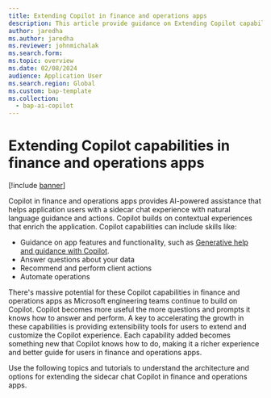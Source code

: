 ```yaml
---
title: Extending Copilot in finance and operations apps
description: This article provide guidance on Extending Copilot capabilities in finance and operations apps.
author: jaredha
ms.author: jaredha
ms.reviewer: johnmichalak
ms.search.form:
ms.topic: overview
ms.date: 02/08/2024
audience: Application User
ms.search.region: Global
ms.custom: bap-template
ms.collection:
  - bap-ai-copilot
---
```


# Extending Copilot capabilities in finance and operations apps

[!include [banner](../includes/banner.md)]

Copilot in finance and operations apps provides AI-powered assistance that helps application users with a sidecar chat experience with natural language guidance and actions. Copilot builds on contextual experiences that enrich the application. Copilot capabilities can include skills like:

- Guidance on app features and functionality, such as [Generative help and guidance with Copilot](enable-copilot-generative-help.md).
- Answer questions about your data
- Recommend and perform client actions
- Automate operations

There's massive potential for these Copilot capabilities in finance and operations apps as Microsoft engineering teams continue to build on Copilot. Copilot becomes more useful the more questions and prompts it knows how to answer and perform. A key to accelerating the growth in these capabilities is providing extensibility tools for users to extend and customize the Copilot experience. Each capability added becomes something new that Copilot knows how to do, making it a richer experience and better guide for users in finance and operations apps.

Use the following topics and tutorials to understand the architecture and options for extending the sidecar chat Copilot in finance and operations apps.



